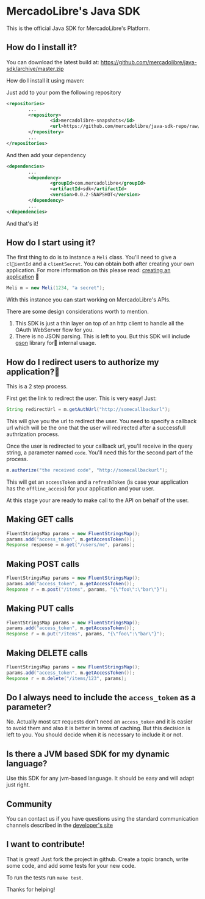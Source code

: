 # MercadoLibre's Java SDK

This is the official Java SDK for MercadoLibre's Platform.

## How do I install it?

You can download the latest build at: 
    https://github.com/mercadolibre/java-sdk/archive/master.zip

How do I install it using maven:

Just add to your pom the following repository

```xml
<repositories>
        ...
        <repository>
                <id>mercadolibre-snapshots</id>
                <url>https://github.com/mercadolibre/java-sdk-repo/raw/master/snapshots</url>
        </repository>
        ...
</repositories>
```

And then add your dependency

```xml
<dependencies>
        ...
        <dependency>
                <groupId>com.mercadolibre</groupId>
                <artifactId>sdk</artifactId>
                <version>0.0.2-SNAPSHOT</version>
        </dependency>
        ...
</dependencies>
```

And that's it!

## How do I start using it?

The first thing to do is to instance a ```Meli``` class. You'll need to give a ```clientId``` and a ```clientSecret```. You can obtain both after creating your own application. For more information on this please read: [creating an application](http://developers.mercadolibre.com/application-manager/)

```java
Meli m = new Meli(1234, "a secret");
```
With this instance you can start working on MercadoLibre's APIs.

There are some design considerations worth to mention.
1. This SDK is just a thin layer on top of an http client to handle all the OAuth WebServer flow for you.
2. There is no JSON parsing. This is left to you. But this SDK will include [gson](http://code.google.com/p/google-gson/) library for internal usage.

## How do I redirect users to authorize my application?

This is a 2 step process.

First get the link to redirect the user. This is very easy! Just:

```java
String redirectUrl = m.getAuthUrl("http://somecallbackurl");
```

This will give you the url to redirect the user. You need to specify a callback url which will be the one that the user will redirected after a successfull authrization process.

Once the user is redirected to your callback url, you'll receive in the query string, a parameter named ```code```. You'll need this for the second part of the process.

```java
m.authorize("the received code", "http://somecallbackurl");
```

This will get an ```accessToken``` and a ```refreshToken``` (is case your application has the ```offline_access```) for your application and your user.

At this stage your are ready to make call to the API on behalf of the user.

## Making GET calls

```java
FluentStringsMap params = new FluentStringsMap();
params.add("access_token", m.getAccessToken());
Response response = m.get("/users/me", params);
```

## Making POST calls

```java
FluentStringsMap params = new FluentStringsMap();
params.add("access_token", m.getAccessToken());
Response r = m.post("/items", params, "{\"foo\":\"bar\"}");
```
## Making PUT calls

```java
FluentStringsMap params = new FluentStringsMap();
params.add("access_token", m.getAccessToken());
Response r = m.put("/items", params, "{\"foo\":\"bar\"}");
```
## Making DELETE calls

```java
FluentStringsMap params = new FluentStringsMap();
params.add("access_token", m.getAccessToken());
Response r = m.delete("/items/123", params);
```

## Do I always need to include the ```access_token``` as a parameter?
No. Actually most ```GET``` requests don't need an ```access_token``` and it is easier to avoid them and also it is better in terms of caching.
But this decision is left to you. You should decide when it is necessary to include it or not.

## Is there a JVM based SDK for my dynamic language?

Use this SDK for any jvm-based language. It should be easy and will adapt just right.

## Community

You can contact us if you have questions using the standard communication channels described in the [developer's site](http://developers.mercadolibre.com/discuss)

## I want to contribute!

That is great! Just fork the project in github. Create a topic branch, write some code, and add some tests for your new code.

To run the tests run ```make test```.

Thanks for helping!
